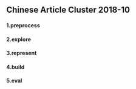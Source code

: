 ## Chinese Article Cluster 2018-10

#### 1.preprocess



#### 2.explore



#### 3.represent



#### 4.build



#### 5.eval

